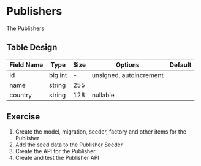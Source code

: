 # Publishers

The Publishers

## Table Design

| Field Name  | Type     | Size | Options                 | Default |
|-------------|----------|------|-------------------------|---------|
| id          | big int  | -    | unsigned, autoincrement |         |
| name        | string   | 255  |                         |         |
| country     | string   | 128  | nullable                |         |


## Exercise

1. Create the model, migration, seeder, factory and other items for the Publisher
2. Add the seed data to the Publisher Seeder
3. Create the API for the Publisher
4. Create and test the Publisher API
